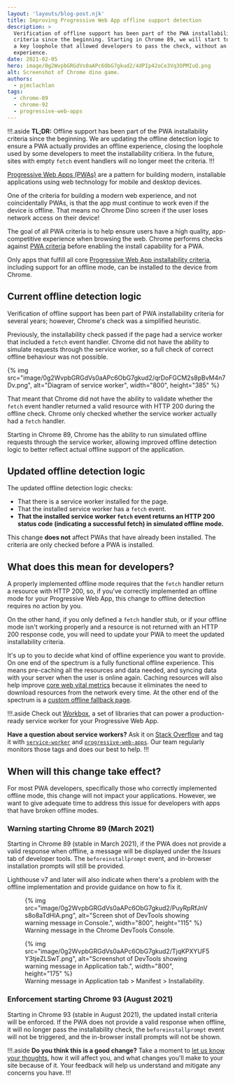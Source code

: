 ```yaml
---
layout: 'layouts/blog-post.njk'
title: Improving Progressive Web App offline support detection
description: >
  Verification of offline support has been part of the PWA installability
  criteria since the beginning. Starting in Chrome 89, we will start to close
  a key loophole that allowed developers to pass the check, without an offline
  experience.
date: 2021-02-05
hero: image/0g2WvpbGRGdVs0aAPc6ObG7gkud2/4dPIp42oCe3Vq3OPMIuQ.png
alt: Screenshot of Chrome dino game.
authors:
  - pjmclachlan
tags:
  - chrome-89
  - chrome-92
  - progressive-web-apps
---
```


!!!.aside
**TL;DR:** Offline support has been part of the PWA installability criteria
since the beginning. We are updating the offline detection logic to ensure a
PWA actually provides an offline experience, closing the loophole used by
some developers to meet the installability critiera. In the future,
sites with empty `fetch` event handlers will no longer meet the criteria.
!!!

[Progressive Web Apps (PWAs)](https://web.dev/pwa/) are a pattern for
building modern, installable applications using web technology for mobile and
desktop devices.

One of the criteria for building a modern web experience, and not
coincidentally PWAs, is that the app must continue to work even if the device
is offline.  That means no Chrome Dino screen if the user loses network
access on their device!

The goal of all PWA criteria is to help ensure users have a high
quality, app-competitive experience when browsing the web. Chrome performs
checks against [PWA criteria][pwa-criteria] before enabling the install
capability for a PWA.

Only apps that fulfill all core
[Progressive Web App installability criteria][pwa-criteria], including support
for an offline mode, can be installed to the device from Chrome.

## Current offline detection logic

Verification of offline support has been part of PWA installability
criteria for several years; however, Chrome's check was a simplified
heuristic.

Previously, the installability check passed if the page had a service worker
that included a `fetch` event handler.  Chrome did not have the
ability to simulate requests through the service worker, so a full check of
correct offline behaviour was not possible.

{% img src="image/0g2WvpbGRGdVs0aAPc6ObG7gkud2/qrDoFGCM2s8pBvM4n7Dv.png", alt="Diagram of service worker", width="800", height="385" %}

That meant that Chrome did not have the ability to validate whether the `fetch`
event handler returned a valid resource with HTTP 200 during the offline check.
Chrome only checked whether the service worker actually had a `fetch` handler.

Starting in Chrome 89, Chrome has the ability to run simulated offline requests
through the service worker, allowing improved offline detection logic
to better reflect actual offline support of the application.

## Updated offline detection logic

The updated offline detection logic checks:

* That there is a service worker installed for the page.
* That the installed service worker has a `fetch` event.
* **That the installed service worker `fetch` event returns an HTTP 200
   status code (indicating a successful fetch) in simulated offline mode.**

This change **does not** affect PWAs that have already been installed. The
criteria are only checked before a PWA is installed.

## What does this mean for developers?

A properly implemented offline mode requires that the `fetch` handler return
a resource with HTTP 200, so, if you've correctly implemented an offline mode
for your Progressive Web App, this change to offline detection requires no
action by you.

On the other hand, if you only defined a `fetch` handler stub, or if your
offline mode isn't working properly and a resource is not returned with an
HTTP 200 response code, you will need to update your PWA to meet the updated
installability criteria.

It's up to you to decide what kind of offline experience you want to provide.
On one end of the spectrum is a fully functional offline experience. This means
pre-caching all the resources and data needed, and syncing data with your
server when the user is online again. Caching resources will also help improve
[core web vital metrics][cwv] because it eliminates the need to download
resources from the network every time. At the other end of the spectrum is a
[custom offline fallback page][offline-fallback].

!!!.aside
Check out [Workbox][workbox], a set of libraries that can power a
production-ready service worker for your Progressive Web App.

**Have a question about service workers?** Ask it on [Stack Overflow][so] and
tag it with [`service-worker`][so-sw] and [`progressive-web-apps`][so-pwa].
Our team regularly monitors those tags and does our best to help.
!!!

## When will this change take effect?

For most PWA developers, specifically those who correctly implemented offline
mode, this change will not impact your applications.  However, we want to give
adequate time to address this issue for developers with apps that have broken
offline modes.

### Warning starting Chrome 89 (March 2021)

Starting in Chrome 89 (stable in March 2021), if the PWA does not provide a
valid response when offline, a message will be displayed under the *Issues*
tab of developer tools. The `beforeinstallprompt` event, and in-browser
installation prompts will still be provided.

Lighthouse v7 and later will also indicate when there's a problem with the
offline implementation and provide guidance on how to fix it.

<figure>
  {% img src="image/0g2WvpbGRGdVs0aAPc6ObG7gkud2/PuyRpRfJnVs8o8aTdHlA.png", alt="Screen shot of DevTools showing warning message in Console.", width="800", height="115" %}
  <figcaption>
    Warning message in the Chrome DevTools Console.
  </figcaption>
</figure>

<figure>
  {% img src="image/0g2WvpbGRGdVs0aAPc6ObG7gkud2/TjqKPXYUF5Y3tjeZLSwT.png", alt="Screenshot of DevTools showing warning message in Application tab.", width="800", height="175" %}
  <figcaption>
    Warning message in Application tab &gt; Manifest &gt; Installability.
  </figcaption>
</figure>

### Enforcement starting Chrome 93 (August 2021)

Starting in Chrome 93 (stable in August 2021), the updated install criteria
will be enforced. If the PWA does not provide a valid response when offline,
it will no longer pass the installability check, the `beforeinstallprompt`
event will not be triggered, and the in-browser install prompts will not be
shown.

!!!.aside
**Do you think this is a good change?** Take a moment to
[let us know your thoughts](https://goo.gle/pwa-offline-feedback), how it
will affect you, and what changes you'll make to your site because of it.
Your feedback will help us understand and mitigate any concerns you have.
!!!

[pwa-criteria]: https://web.dev/install-criteria/
[cwv]: https://web.dev/vitals/
[offline-fallback]: https://web.dev/offline-fallback-page/
[so]: https://stackoverflow.com/
[workbox]: https://developers.google.com/web/tools/workbox
[so-pwa]: https://stackoverflow.com/questions/tagged/progressive-web-apps
[so-sw]: https://stackoverflow.com/questions/tagged/service-worker
